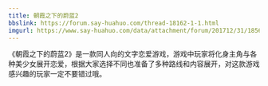 ```yaml
---
title: 朝霞之下的蔚蓝2
bbslink: https://forum.say-huahuo.com/thread-18162-1-1.html
imgurl: https://www.say-huahuo.com/data/attachment/forum/201712/31/185613z3zh2z5nv8bdl6cb.jpg
---
```


《朝霞之下的蔚蓝2》是一款同人向的文字恋爱游戏，游戏中玩家将化身主角与各种美少女展开恋爱，根据大家选择不同也准备了多种路线和内容展开，对这款游戏感兴趣的玩家一定不要错过哦。<!--more-->
